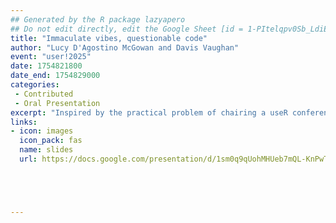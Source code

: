 ```yaml
---
## Generated by the R package lazyapero
## Do not edit directly, edit the Google Sheet [id = 1-PItelqpv0Sb_LdiEDqb8O3D_Roii5nVTL07IRVbRtA]
title: "Immaculate vibes, questionable code"
author: "Lucy D'Agostino McGowan and Davis Vaughan"
event: "user!2025"
date: 1754821800
date_end: 1754829000
categories:
 - Contributed
 - Oral Presentation
excerpt: "Inspired by the practical problem of chairing a useR conference session, this talk walks through building a Slido replacement in pure “vibe coding” mode — no specs, no tests, just a vision and a stubborn refusal to stop until it worked (sort of). We’ll explore the chaotic joy, the accidental brilliance, and the inevitable questionable code that got us there."
links:
- icon: images
  icon_pack: fas
  name: slides
  url: https://docs.google.com/presentation/d/1sm0q9qUohMHUeb7mQL-KnPwTo3yAijJkJ00I_KmmMts/edit?slide=id.g37433949fcc_2_49#slide=id.g37433949fcc_2_49





---
```

